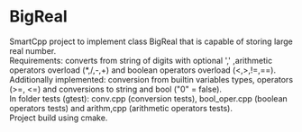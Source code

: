 # BigReal
SmartCpp project to implement class BigReal that is capable of storing large real number.  
Requirements: converts from string of digits with optional ',' ,arithmetic operators overload (*,/,-,+) and boolean operators overload (<,>,!=,==).  
Additionally implemented: conversion from builtin variables types, operators (>=, <=) and conversions to string and bool ("0" = false).  
In folder tests (gtest): conv.cpp (conversion tests), bool_oper.cpp (boolean operators tests) and arithm,cpp (arithmetic operators tests).  
Project build using cmake.  
